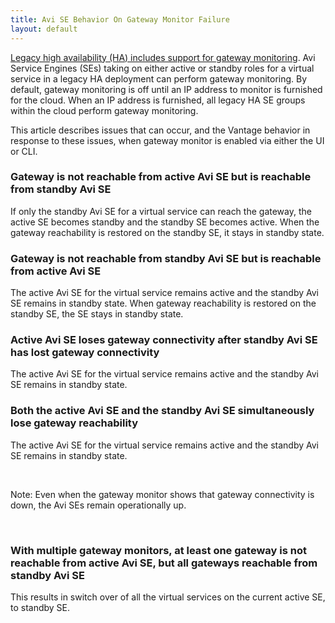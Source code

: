 ```yaml
---
title: Avi SE Behavior On Gateway Monitor Failure
layout: default
---
```

<a href="/docs/16.3/gateway-monitoring-for-legacy-ha">Legacy high availability (HA) includes support for gateway monitoring</a>. Avi Service Engines (SEs) taking on either active or standby roles for a virtual service in a legacy HA deployment can perform gateway monitoring. By default, gateway monitoring is off until an IP address to monitor is furnished for the cloud. When an IP address is furnished, all legacy HA SE groups within the cloud perform gateway monitoring.

This article describes issues that can occur, and the Vantage behavior in response to these issues, when gateway monitor is enabled via either the UI or CLI.

### Gateway is not reachable from active Avi SE but is reachable from standby Avi SE 

If only the standby Avi SE for a virtual service can reach the gateway, the active SE becomes standby and the standby SE becomes active. When the gateway reachability is restored on the standby SE, it stays in standby state.

### Gateway is not reachable from standby Avi SE but is reachable from active Avi SE 

The active Avi SE for the virtual service remains active and the standby Avi SE remains in standby state. When gateway reachability is restored on the standby SE, the SE stays in standby state.

### Active Avi SE loses gateway connectivity after standby Avi SE has lost gateway connectivity 

The active Avi SE for the virtual service remains active and the standby Avi SE remains in standby state.

### Both the active Avi SE and the standby Avi SE simultaneously lose gateway reachability

The active Avi SE for the virtual service remains active and the standby Avi SE remains in standby state.

 

Note: Even when the gateway monitor shows that gateway connectivity is down, the Avi SEs remain operationally up.

 

### With multiple gateway monitors, at least one gateway is not reachable from active Avi SE, but all gateways reachable from standby Avi SE

This results in switch over of all the virtual services on the current active SE, to standby SE.
